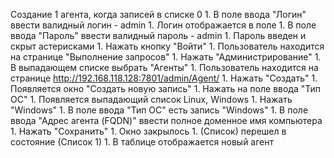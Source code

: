 Создание 1 агента, когда записей в списке 0
    1. В поле ввода "Логин" ввести валидный логин - admin
    1. Логин отображается в поле
    1. В поле ввода "Пароль" ввести валидный пароль - admin
    1. Пароль введен и скрыт астерисками
    1. Нажать кнопку "Войти" 
    1. Пользователь находится на странице "Выполнение запросов"
    1. Нажать "Администрирование"
    1. В выпадающем списке выбрать "Агенты"
    1. Пользователь находится на странице http://192.168.118.128:7801/admin/Agent/
    1. Нажать "Создать"
    1. Появляется окно "Создать новую запись"
    1. Нажать на поле ввода "Тип ОС" 
    1. Появляется выпадающий список Linux, Windows
    1. Нажать "Windows"
    1. В поле ввода "Тип ОС" есть запись "Windows"
    1. В поле ввода "Адрес агента (FQDN)" ввести полное доменное имя компьютера
    1. Нажать "Сохранить"
    1. Окно закрылось
    1. (Список) перешел в состояние (Список 1)
    1. В таблице отображается новый агент